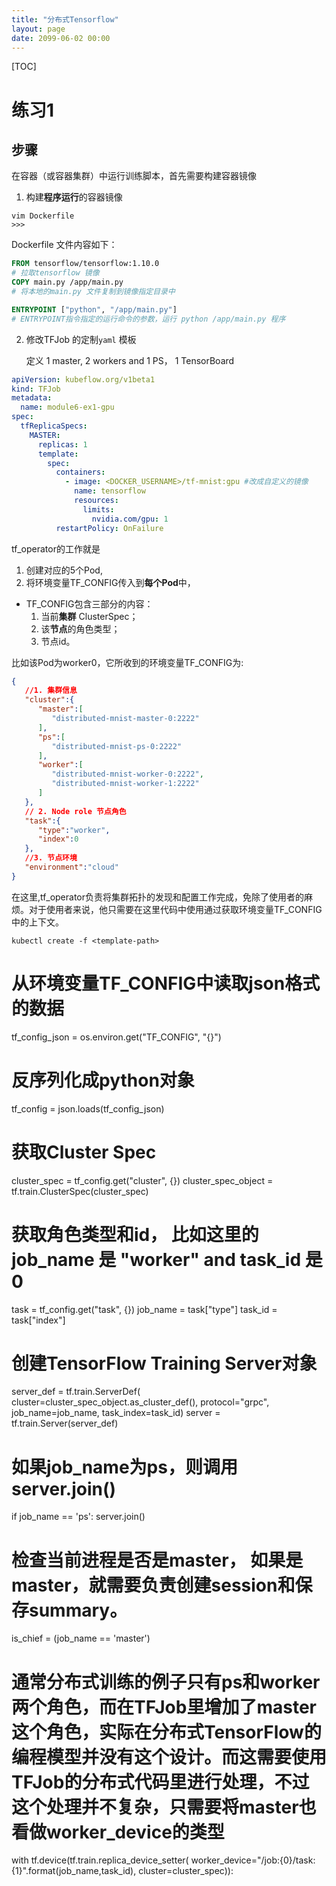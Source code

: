 ```yaml
---
title: "分布式Tensorflow"
layout: page
date: 2099-06-02 00:00
---
```

[TOC]
# 练习1 

## 步骤 

在容器（或容器集群）中运行训练脚本，首先需要构建容器镜像

1. 构建**程序运行**的容器镜像

```shell
vim Dockerfile
>>>
```
Dockerfile 文件内容如下：
```Dockerfile
FROM tensorflow/tensorflow:1.10.0
# 拉取tensorflow 镜像
COPY main.py /app/main.py
# 将本地的main.py 文件复制到镜像指定目录中

ENTRYPOINT ["python", "/app/main.py"]
# ENTRYPOINT指令指定的运行命令的参数，运行 python /app/main.py 程序
```
2. 修改TFJob 的定制`yaml` 模板

    定义 1 master, 2 workers and 1 PS， 1 TensorBoard




```yml
apiVersion: kubeflow.org/v1beta1
kind: TFJob
metadata:
  name: module6-ex1-gpu
spec:
  tfReplicaSpecs:
    MASTER:
      replicas: 1
      template:
        spec:
          containers:
            - image: <DOCKER_USERNAME>/tf-mnist:gpu #改成自定义的镜像
              name: tensorflow
              resources:
                limits:
                  nvidia.com/gpu: 1
          restartPolicy: OnFailure

```


tf_operator的工作就是
1. 创建对应的5个Pod, 
2. 将环境变量TF_CONFIG传入到**每个Pod**中，
 
- TF_CONFIG包含三部分的内容：
  1. 当前**集群** ClusterSpec；
  2. 该**节点**的角色类型；
  3. 节点id。
  
比如该Pod为worker0，它所收到的环境变量TF_CONFIG为:

```json
{  
   //1. 集群信息 
   "cluster":{  
      "master":[  
         "distributed-mnist-master-0:2222"
      ],
      "ps":[  
         "distributed-mnist-ps-0:2222"
      ],
      "worker":[  
         "distributed-mnist-worker-0:2222",
         "distributed-mnist-worker-1:2222"
      ]
   },
   // 2. Node role 节点角色
   "task":{  
      "type":"worker",
      "index":0
   },
   //3. 节点环境
   "environment":"cloud"
}
```
在这里,tf_operator负责将集群拓扑的发现和配置工作完成，免除了使用者的麻烦。对于使用者来说，他只需要在这里代码中使用通过获取环境变量TF_CONFIG中的上下文。

```shell
kubectl create -f <template-path>
```

# 从环境变量TF_CONFIG中读取json格式的数据
tf_config_json = os.environ.get("TF_CONFIG", "{}")

# 反序列化成python对象
tf_config = json.loads(tf_config_json)

# 获取Cluster Spec
cluster_spec = tf_config.get("cluster", {})
cluster_spec_object = tf.train.ClusterSpec(cluster_spec)

# 获取角色类型和id， 比如这里的job_name 是 "worker" and task_id 是 0
task = tf_config.get("task", {})
job_name = task["type"]
task_id = task["index"]

# 创建TensorFlow Training Server对象
server_def = tf.train.ServerDef(
    cluster=cluster_spec_object.as_cluster_def(),
    protocol="grpc",
    job_name=job_name,
    task_index=task_id)
server = tf.train.Server(server_def)

# 如果job_name为ps，则调用server.join()
if job_name == 'ps':
    server.join()

# 检查当前进程是否是master， 如果是master，就需要负责创建session和保存summary。
is_chief = (job_name == 'master')


# 通常分布式训练的例子只有ps和worker两个角色，而在TFJob里增加了master这个角色，实际在分布式TensorFlow的编程模型并没有这个设计。而这需要使用TFJob的分布式代码里进行处理，不过这个处理并不复杂，只需要将master也看做worker_device的类型
with tf.device(tf.train.replica_device_setter(
    worker_device="/job:{0}/task:{1}".format(job_name,task_id),
    cluster=cluster_spec)):